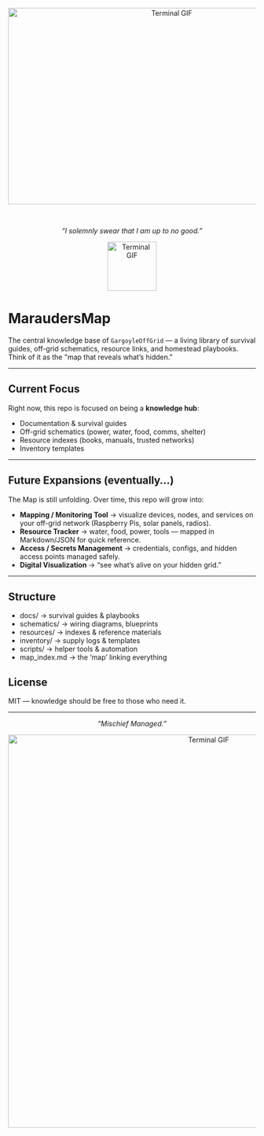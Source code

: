 <p align="center">
  <img src="https://github.com/user-attachments/assets/43153cd7-6a57-4b1c-8195-3b03fe216250" alt="Terminal GIF" width="650" height="400"/>
</p>

<br>

<p align="center"><em>“I solemnly swear that I am up to no good.”</em></p>

<p align="center">
  <img src="https://github.com/user-attachments/assets/0b50bcb4-6cfc-4b13-9046-ef9888655fd6" alt="Terminal GIF" width="100"/>
</p>

# MaraudersMap

The central knowledge base of `GargoyleOffGrid` —
a living library of survival guides, off-grid schematics, resource links, and homestead playbooks. Think of it as the "map that reveals what’s hidden."

---

## Current Focus
Right now, this repo is focused on being a **knowledge hub**:
- Documentation & survival guides  
- Off-grid schematics (power, water, food, comms, shelter)  
- Resource indexes (books, manuals, trusted networks)  
- Inventory templates  

---

## Future Expansions (eventually…)
The Map is still unfolding. Over time, this repo will grow into:  
- **Mapping / Monitoring Tool** → visualize devices, nodes, and services on your off-grid network (Raspberry Pis, solar panels, radios).  
- **Resource Tracker** → water, food, power, tools — mapped in Markdown/JSON for quick reference.  
- **Access / Secrets Management** → credentials, configs, and hidden access points managed safely.  
- **Digital Visualization** → “see what’s alive on your hidden grid.”  

---

## Structure
- docs/         → survival guides & playbooks
- schematics/   → wiring diagrams, blueprints
- resources/    → indexes & reference materials
- inventory/    → supply logs & templates
- scripts/      → helper tools & automation
- map_index.md  → the ‘map’ linking everything


##  License
MIT — knowledge should be free to those who need it.  

---

<p align="center"><em>“Mischief Managed.”</em></p>






<p align="center">
  <img src="https://github.com/user-attachments/assets/4a2de4ef-7b1d-4eb1-a229-ed27de641ab5" alt="Terminal GIF" width="800"/>
</p>



